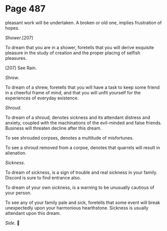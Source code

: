 # Page 487
pleasant work will be undertaken. A broken or old one,
implies frustration of hopes.


_Shower_.[207]


To dream that you are in a shower, foretells that you will derive
exquisite pleasure in the study of creation and the proper placing
of selfish pleasures.



[207] See Rain.


_Shrew_.


To dream of a shrew, foretells that you will have a task to keep
some friend in a cheerful frame of mind, and that you will unfit
yourself for the experiences of everyday existence.


_Shroud_.


To dream of a shroud, denotes sickness and its attendant distress and anxiety,
coupled with the machinations of the evil-minded and false friends.
Business will threaten decline after this dream.


To see shrouded corpses, denotes a multitude of misfortunes.


To see a shroud removed from a corpse, denotes that quarrels
will result in alienation.


_Sickness_.


To dream of sickness, is a sign of trouble and real sickness in your family.
Discord is sure to find entrance also.


To dream of your own sickness, is a warning to be unusually cautious
of your person.


To see any of your family pale and sick, foretells that some
event will break unexpectedly upon your harmonious hearthstone.
Sickness is usually attendant upon this dream.


_Side_.
